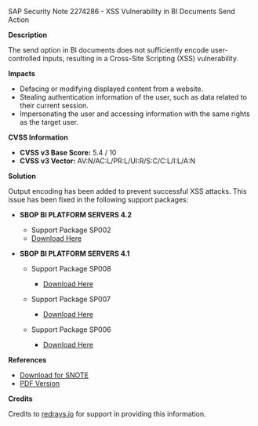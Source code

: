 SAP Security Note 2274286 - XSS Vulnerability in BI Documents Send Action

**Description**

The send option in BI documents does not sufficiently encode user-controlled inputs, resulting in a Cross-Site Scripting (XSS) vulnerability.

**Impacts**

- Defacing or modifying displayed content from a website.
- Stealing authentication information of the user, such as data related to their current session.
- Impersonating the user and accessing information with the same rights as the target user.

**CVSS Information**

- **CVSS v3 Base Score:** 5.4 / 10
- **CVSS v3 Vector:** AV:N/AC:L/PR:L/UI:R/S:C/C:L/I:L/A:N

**Solution**

Output encoding has been added to prevent successful XSS attacks. This issue has been fixed in the following support packages:

- **SBOP BI PLATFORM SERVERS 4.2**
  - Support Package SP002
  - [Download Here](https://me.sap.com/softwarecenter/template/products/_APP=00200682500000001943&_EVENT=DISPHIER&HEADER=Y&FUNCTIONBAR=N&EVENT=TREE&NE=NAVIGATE&ENR=73555000100200001041&V=MAINT)

- **SBOP BI PLATFORM SERVERS 4.1**
  - Support Package SP008
    - [Download Here](https://me.sap.com/softwarecenter/template/products/_APP=00200682500000001943&_EVENT=DISPHIER&HEADER=Y&FUNCTIONBAR=N&EVENT=TREE&NE=NAVIGATE&ENR=67838200100200019009&V=MAINT)
  
  - Support Package SP007
    - [Download Here](https://me.sap.com/softwarecenter/template/products/_APP=00200682500000001943&_EVENT=DISPHIER&HEADER=Y&FUNCTIONBAR=N&EVENT=TREE&NE=NAVIGATE&ENR=67838200100200019009&V=MAINT)
  
  - Support Package SP006
    - [Download Here](https://me.sap.com/softwarecenter/template/products/_APP=00200682500000001943&_EVENT=DISPHIER&HEADER=Y&FUNCTIONBAR=N&EVENT=TREE&NE=NAVIGATE&ENR=67838200100200019009&V=MAINT)

**References**

- [Download for SNOTE](https://notesdownloads.sap.com/note/0040000018256072017)
- [PDF Version](https://userapps.support.sap.com/sap/support/sfm/notes/print/0002274286?language=en-US&token=3001BB5681150A1784C054FC3874E58E)

**Credits**

Credits to [redrays.io](https://redrays.io) for support in providing this information.